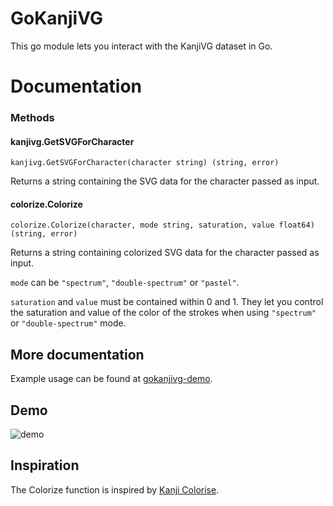 # GoKanjiVG
This go module lets you interact with the KanjiVG dataset in Go.

# Documentation
### Methods
#### kanjivg.GetSVGForCharacter
```
kanjivg.GetSVGForCharacter(character string) (string, error)
```
Returns a string containing the SVG data for the character passed as input.
#### colorize.Colorize
```
colorize.Colorize(character, mode string, saturation, value float64) (string, error)
```
Returns a string containing colorized SVG data for the character passed as input.

`mode` can be `"spectrum"`, `"double-spectrum"` or `"pastel"`.

`saturation` and `value` must be contained within 0 and 1. They let you control the saturation and value of the color of the strokes when using `"spectrum"` or `"double-spectrum"` mode.

## More documentation
Example usage can be found at [gokanjivg-demo](https://github.com/make-42/gokanjivg-demo).

## Demo
![demo](https://user-images.githubusercontent.com/17462236/178521880-a3bd679b-9197-4b63-a221-173a15493a97.png)

## Inspiration
The Colorize function is inspired by [Kanji Colorise](https://github.com/cayennes/kanji-colorize).
